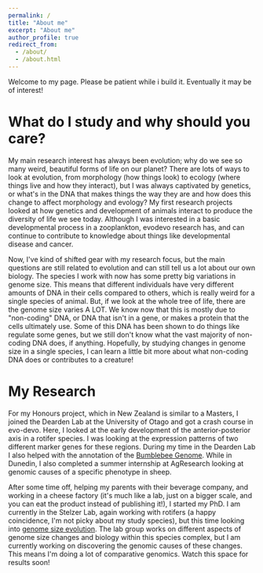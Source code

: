 ```yaml
---
permalink: /
title: "About me"
excerpt: "About me"
author_profile: true
redirect_from: 
  - /about/
  - /about.html
---
```


Welcome to my page.  Please be patient while i build it.  Eventually it may be of interest!


What do I study and why should you care?
======
My main research interest has always been evolution; why do we see so many weird, beautiful forms of life on our planet? There are lots of ways to look at evolution, from morphology (how things look) to ecology (where things live and how they interact), but I was always captivated by genetics, or what's in the DNA that makes things the way they are and how does this change to affect morphology and evology? My first research projects looked at how genetics and development of animals interact to produce the diversity of life we see today. Although I was interested in a basic developmental process in a zooplankton, evodevo research has, and can continue to contribute to knowledge about things like developmental disease and cancer. 

Now, I've kind of shifted gear with my research focus, but the main questions are still related to evolution and can still tell us a lot about our own biology. The species I work with now has some pretty big variations in genome size. This means that different individuals have very different amounts of DNA in their cells compared to others, which is really weird for a single species of animal. But, if we look at the whole tree of life, there are the genome size varies A LOT. We know now that this is mostly due to "non-coding" DNA, or DNA that isn't in a gene, or makes a protein that the cells ultimately use. Some of this DNA has been shown to do things like regulate some genes, but we still don't know what the vast majority of non-coding DNA does, if anything. Hopefully, by studying changes in genome size in a single species, I can learn a little bit more about what non-coding DNA does or contributes to a creature! 


My Research
======
For my Honours project, which in New Zealand is similar to a Masters, I joined the Dearden Lab at the University of Otago and got a crash course in evo-devo. Here, I looked at the early development of the anterior-posterior axis in a rotifer species. I was looking at the expression patterns of two different marker genes for these regions. During my time in the Dearden Lab I also helped with the annotation of the [Bumblebee Genome](https://rotifergirl.github.io/publication/2015-04-24-Bumblebee-genomes). While in Dunedin, I also completed a summer internship at AgResearch looking at genomic causes of a specific phenotype in sheep. 

After some time off, helping my parents with their beverage company, and working in a cheese factory (it's much like a lab, just on a bigger scale, and you can eat the product instead of publishing it!), I started my PhD. I am currently in the Stelzer Lab, again working with rotifers (a happy coincidence, I'm not picky about my study species), but this time looking into [genome size evolution](https://bmcevolbiol.biomedcentral.com/articles/10.1186/1471-2148-11-90). The lab group works on different aspects of genome size changes and biology within this species complex, but I am currently working on discovering the genomic causes of these changes. This means I'm doing a lot of comparative genomics. Watch this space for results soon!
